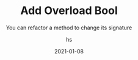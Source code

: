 ---
date: 2021-01-08
title: Add Overload Bool
technologies: [java]
topics: [refactoring]
author: hs
subtitle: You can refactor a method to change its signature
thumbnail: ./thumbnail.png
cardThumbnail: ./card.png
shortVideo:
  poster: ./tip.png
  url: https://youtu.be/08A0t0KyKCA
seealso:
  - title: IntelliJ IDEA Help - Change Signature
    href: https://www.jetbrains.com/help/idea/change-signature.html
leadin: |
  You can use **Shift+F6** (macOS, Windows, or Linux) to change the signature of a method and add a new boolean parameter to it. You can then select _Delegate via overloading method_ to complete the refactor.  

---